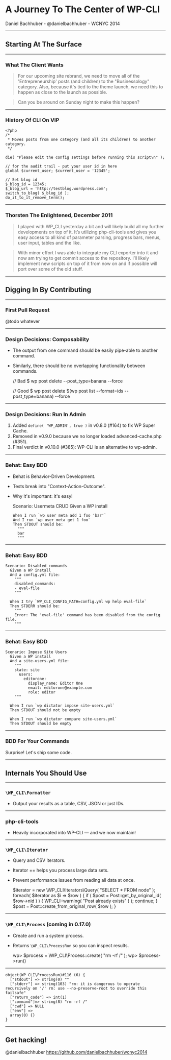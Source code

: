 A Journey To The Center of WP-CLI
=================================

Daniel Bachhuber - @danielbachhuber - WCNYC 2014

***

Starting At The Surface
-----------------------

***

### What The Client Wants

> For our upcoming site rebrand, we need to move all of the 'Entrepreneurship' posts (and children) to the "Businessology" category. Also, because it's tied to the theme launch, we need this to happen as close to the launch as possible.

> Can you be around on Sunday night to make this happen?

***

### History Of CLI On VIP

    <?php
    /*
     * Moves posts from one category (and all its children) to another category.
     */

    die( "Please edit the config settings before running this script\n" );

    // for the audit trail - put your user id in here
    global $current_user; $current_user = '12345';

    // Set blog id
    $_blog_id = 12345;
    $_blog_url = 'http://testblog.wordpress.com';
    switch_to_blog( $_blog_id );
    do_it_to_it_remove_term();

***

### Thorsten The Enlightened, December 2011

> I played with WP_CLI yesterday a bit and will likely build all my further developments on top of it. It’s utilizing php-cli-tools and gives you easy access to all kind of parameter parsing, progress bars, menus, user input, tables and the like.

> With minor effort I was able to integrate my CLI exporter into it and now am trying to get commit access to the repository. I’ll likely implement new scripts on top of it from now on and if possible will port over some of the old stuff.

***

Digging In By Contributing
--------------------------

***

### First Pull Request

@todo whatever

***

### Design Decisions: Composability

* The output from one command should be easily pipe-able to another command.
* Similarly, there should be no overlapping functionality between commands.

    // Bad
    $ wp post delete --post_type=banana --force

    // Good
    $ wp post delete $(wp post list --format=ids --post_type=banana) --force

***

### Design Decisions: Run In Admin

1. Added `define( 'WP_ADMIN', true )` in v0.8.0 (#164) to fix WP Super Cache.
2. Removed in v0.9.0 because we no longer loaded advanced-cache.php (#351).
3. Final verdict in v0.10.0 (#385): WP-CLI is an alternative to wp-admin.

***

### Behat: Easy BDD

* Behat is Behavior-Driven Development.
* Tests break into "Context-Action-Outcome".
* Why it's important: it's easy!

    Scenario: Usermeta CRUD
      Given a WP install

      When I run `wp user meta add 1 foo 'bar'`
      And I run `wp user meta get 1 foo`
      Then STDOUT should be:
        """
        bar
        """

***

### Behat: Easy BDD

    Scenario: Disabled commands
      Given a WP install
      And a config.yml file:
        """
        disabled_commands:
        - eval-file
        """

      When I try `WP_CLI_CONFIG_PATH=config.yml wp help eval-file`
      Then STDERR should be:
        """
        Error: The 'eval-file' command has been disabled from the config file.
        """

***

### Behat: Easy BDD

    Scenario: Impose Site Users
      Given a WP install
      And a site-users.yml file:
        """
        state: site
          users:
            editorone:
              display_name: Editor One
              email: editorone@example.com
              role: editor
        """

      When I run `wp dictator impose site-users.yml`
      Then STDOUT should not be empty

      When I run `wp dictator compare site-users.yml`
      Then STDOUT should be empty

***

### BDD For Your Commands

Surprise! Let's ship some code.

***

Internals You Should Use
------------------------

***

### `\WP_CLI\Formatter`

* Output your results as a table, CSV, JSON or just IDs.

***

### php-cli-tools

* Heavily incorporated into WP-CLI — and we now maintain!

***

### `\WP_CLI\Iterator`

* Query and CSV iterators.
* Iterator == helps you process large data sets.
* Prevent performance issues from reading all data at once.

    $iterator = new \WP_CLI\Iterators\Query( "SELECT * FROM node" );
    foreach( $iterator as $i => $row ) {
    	if ( $post = Post::get_by_original_id( $row->nid ) ) {
    		WP_CLI::warning( "Post already exists" ) );
    		continue;
    	}
    	$post = Post::create_from_original_row( $row );
    }

***

### `\WP_CLI\Process` (coming in 0.17.0)

* Create and run a system process.
* Returns `\WP_CLI\ProcessRun` so you can inspect results.

    wp> $process = \WP_CLI\Process::create( "rm -rf /" );
    wp> $process->run()

***

    object(WP_CLI\ProcessRun)#116 (6) {
      ["stdout"] => string(0) ""
      ["stderr"] => string(103) "rm: it is dangerous to operate recursively on '/' rm: use --no-preserve-root to override this failsafe"
      ["return_code"] => int(1)
      ["command"]=> string(8) "rm -rf /"
      ["cwd"] => NULL
      ["env"] =>
      array(0) {}
    }

***

Get hacking!
-------

@danielbachhuber
https://github.com/danielbachhuber/wcnyc2014
